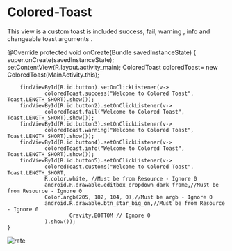 # Colored-Toast
This view is a custom toast is included success, fail, warning , info and changeable toast arguments .
 
 
 
 
 @Override
    protected void onCreate(Bundle savedInstanceState) {
        super.onCreate(savedInstanceState);
        setContentView(R.layout.activity_main);
        ColoredToast coloredToast= new ColoredToast(MainActivity.this);

        findViewById(R.id.button).setOnClickListener(v->
                coloredToast.success("Welcome to Colored Toast", Toast.LENGTH_SHORT).show());
        findViewById(R.id.button2).setOnClickListener(v->
                coloredToast.fail("Welcome to Colored Toast", Toast.LENGTH_SHORT).show());
        findViewById(R.id.button3).setOnClickListener(v->
                coloredToast.warning("Welcome to Colored Toast", Toast.LENGTH_SHORT).show());
        findViewById(R.id.button4).setOnClickListener(v->
                coloredToast.info("Welcome to Colored Toast", Toast.LENGTH_SHORT).show());
        findViewById(R.id.button5).setOnClickListener(v->
                coloredToast.customs("Welcome to Colored Toast", Toast.LENGTH_SHORT,
                R.color.white, //Must be from Resource - Ignore 0
                android.R.drawable.editbox_dropdown_dark_frame,//Must be from Resource - Ignore 0
                Color.argb(205, 182, 104, 0),//Must be argb - Ignore 0
                android.R.drawable.btn_star_big_on,//Must be from Resource - Ignore 0
                        Gravity.BOTTOM // Ignore 0
                ).show());
    }
![rate](https://user-images.githubusercontent.com/53067774/160168296-f216dc85-2eff-414a-9f5b-53f0dfb45de6.png)
